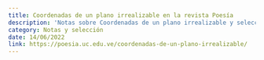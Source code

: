 ```yaml
---
title: Coordenadas de un plano irrealizable en la revista Poesía
description: 'Notas sobre Coordenadas de un plano irrealizable y selección, realizadas por Gina Saraceni y publicadas en la revista Poesía (de la Universidad de Carabobo).'
category: Notas y selección
date: 14/06/2022
link: https://poesia.uc.edu.ve/coordenadas-de-un-plano-irrealizable/
---
```

